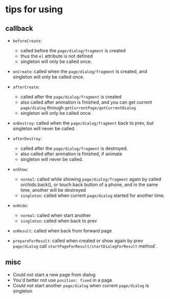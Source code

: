 # tips for using

## callback

* `beforeCreate`: 
    - called before the `page/dialog/fragment` is created
    - thus the `el` attribute is not defined
    - singleton will only be called once.

* `onCreate`: called when the `page/dialog/fragment` is created, and singleton will only be called once.

* `afterCreate`: 
    - called after the `page/dialog/fragment` is created
    - also called after animation is finished, and you can get current `page/dialog` through `getCurrentPage/getCurrentDialog`
    - singleton will only be called once.

* `onDestroy`: called when the `page/dialog/fragment` back to prev, but singleton will never be called.

* `afterDestroy`: 
    - called after the `page/dialog/fragment` is destroyed.
    - also called after animation is finished, if animate
    - singleton will never be called.

* `onShow`:
    - `normal`: called while showing `page/dialog/fragment` again by called orchids.back(), or touch back button of a phone, and in the same time, another will be destroyed
    - `singleton`: called when current `page/dialog` started for another time.

* `onHide`:
    - `normal`: called when start another
    - `singleton`: called when back to prev

* `onResult`: called when back from forward page

* `prepareForResult`: called when created or show again by prev `page/dialog` call `startPageForResult/startDialogForResult` method`.

## misc

* Could not start a new page from dialog
* You'd better not use `position: fixed` in a page
* Could not start another `page/dialog` when current `page/dialog` is singleton
